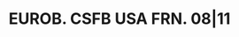 ---
layout: asset
title: EUROB. CSFB USA FRN. 08|11                                  
isin: US225434CG25
---